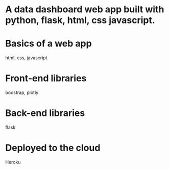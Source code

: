 # A data dashboard web app built with python, flask, html, css javascript.
# Basics of a web app
   html,
   css,
   javascript
# Front-end libraries
   boostrap,
   plotly
# Back-end libraries
   flask
# Deployed to the cloud
  Heroku
